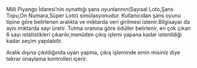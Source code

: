 Milli Piyango İdaresi’nin oynattığı şans oyunlarının(Sayısal Loto,Şans Topu,On Numara,Süper Loto) simülasyonudur.
Kullanıcıdan şans oyunu tipine göre belirlenen aralıkta ve miktarda veri girilmesi istenir.Bilgisayar da aynı miktarda sayı üretir.
Tutma oranına göre ödüller belirlenir, en çok çıkan 6 sayı istatistikleri çıkarılır,menüden çıkış işlemi yapana kadar istenildiği kadar seçim yapılabilir.

Aralık dışına çıkıldığında uyarı yapma, çıkış işleminde emin misiniz diye tekrar onaylama kontrolleri içerir.
